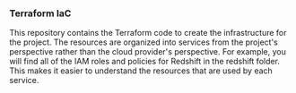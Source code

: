 ### Terraform IaC

This repository contains the Terraform code to create the infrastructure for the project.  The resources are organized into services from the project's perspective rather than the cloud provider's perspective.  For example, you will find all of the IAM roles and policies for Redshift in the redshift folder.  This makes it easier to understand the resources that are used by each service.